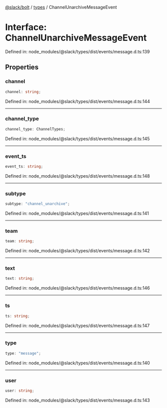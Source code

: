 [@slack/bolt](../../../../index.md) / [types](../index.md) / ChannelUnarchiveMessageEvent

# Interface: ChannelUnarchiveMessageEvent

Defined in: node\_modules/@slack/types/dist/events/message.d.ts:139

## Properties

### channel

```ts
channel: string;
```

Defined in: node\_modules/@slack/types/dist/events/message.d.ts:144

***

### channel\_type

```ts
channel_type: ChannelTypes;
```

Defined in: node\_modules/@slack/types/dist/events/message.d.ts:145

***

### event\_ts

```ts
event_ts: string;
```

Defined in: node\_modules/@slack/types/dist/events/message.d.ts:148

***

### subtype

```ts
subtype: "channel_unarchive";
```

Defined in: node\_modules/@slack/types/dist/events/message.d.ts:141

***

### team

```ts
team: string;
```

Defined in: node\_modules/@slack/types/dist/events/message.d.ts:142

***

### text

```ts
text: string;
```

Defined in: node\_modules/@slack/types/dist/events/message.d.ts:146

***

### ts

```ts
ts: string;
```

Defined in: node\_modules/@slack/types/dist/events/message.d.ts:147

***

### type

```ts
type: "message";
```

Defined in: node\_modules/@slack/types/dist/events/message.d.ts:140

***

### user

```ts
user: string;
```

Defined in: node\_modules/@slack/types/dist/events/message.d.ts:143
